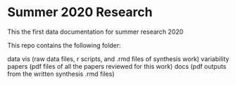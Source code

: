 # Summer 2020 Research 

This the first data documentation for summer research 2020

This repo contains the following folder:

data vis (raw data files, r scripts, and .rmd files of synthesis work)
variability papers (pdf files of all the papers reviewed for this work)
docs (pdf outputs from the written synthesis .rmd files)